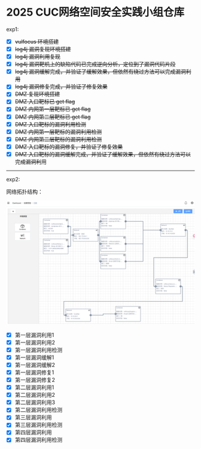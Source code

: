 # 2025 CUC网络空间安全实践小组仓库

exp1:

- [X] ~~vulfocus 环境搭建~~
- [X] ~~log4j 漏洞复现环境搭建~~
- [X] ~~log4j 漏洞利用复现~~
- [X] ~~log4j 漏洞靶机上的缺陷代码已完成逆向分析，定位到了漏洞代码片段~~
- [X] ~~log4j 漏洞缓解完成，并验证了缓解效果，但依然有绕过方法可以完成漏洞利用~~
- [X] ~~log4j 漏洞修复完成，并验证了修复效果~~
- [X] ~~DMZ 复现环境搭建~~
- [X] ~~DMZ 入口靶标已 get flag~~
- [X] ~~DMZ 内网第一层靶标已 get flag~~
- [X] ~~DMZ 内网第二层靶标已 get flag~~
- [X] ~~DMZ 入口靶标的漏洞利用检测~~
- [X] ~~DMZ 内网第一层靶标的漏洞利用检测~~
- [X] ~~DMZ 内网第二层靶标的漏洞利用检测~~
- [X] ~~DMZ 入口靶标的漏洞修复，并验证了修复效果~~
- [X] ~~DMZ 入口靶标的漏洞缓解完成，并验证了缓解效果，但依然有绕过方法可以完成漏洞利~~用

---

exp2:

网络拓扑结构：

![](./B3g0n1a/exp2/img/网络结构.png)

- [X] 第一层漏洞利用1
- [X] 第一层漏洞利用2
- [X] 第一层漏洞利用检测
- [X] 第一层漏洞缓解1
- [X] 第一层漏洞缓解2
- [X] 第一层漏洞修复1
- [X] 第一层漏洞修复2
- [X] 第二层漏洞利用1
- [X] 第二层漏洞利用2
- [X] 第二层漏洞利用3
- [X] 第二层漏洞利用检测
- [X] 第三层漏洞利用
- [X] 第三层漏洞利用检测
- [X] 第四层漏洞利用
- [X] 第四层漏洞利用检测
